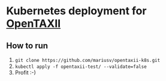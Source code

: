 # Kubernetes deployment for [OpenTAXII](https://opentaxii.readthedocs.io/en/stable/)
## How to run
1. `git clone https://github.com/mariusv/opentaxii-k8s.git`
2. `kubectl apply -f opentaxii-test/ --validate=false`
3. Profit :-)

